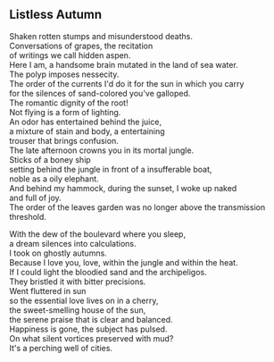 Listless Autumn
---------------
Shaken rotten stumps and misunderstood deaths.  
Conversations of grapes, the recitation  
of writings we call hidden aspen.  
Here I am, a handsome brain mutated in the land of sea water.  
The polyp imposes nessecity.  
The order of the currents I'd do it for the sun in which you carry  
for the silences of sand-colored you've galloped.  
The romantic dignity of the root!  
Not flying is a form of lighting.  
An odor has entertained behind the juice,  
a mixture of stain and body, a entertaining  
trouser that brings confusion.  
The late afternoon crowns you in its mortal jungle.  
Sticks of a boney ship  
setting behind the jungle in front of a insufferable boat,  
noble as a oily elephant.  
And behind my hammock, during the sunset, I woke up naked  
and full of joy.  
The order of the leaves garden was no longer above the transmission threshold.  
  
With the dew of the boulevard where you sleep,  
a dream silences into calculations.  
I took on ghostly autumns.  
Because I love you, love, within the jungle and within the heat.  
If I could light the bloodied sand and the archipeligos.  
They bristled it with bitter precisions.  
Went fluttered in sun  
so the essential love lives on in a cherry,  
the sweet-smelling house of the sun,  
the serene praise that is clear and balanced.  
Happiness is gone, the subject has pulsed.  
On what silent vortices preserved with mud?  
It's a perching well of cities.  
